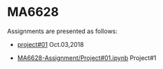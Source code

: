 
# MA6628

Assignments are presented as follows:

- [project#01](project#01.ipynb) Oct.03,2018 

- [MA6628-Assignment/Project#01.ipynb](L01s01.ipynb) Project#1
